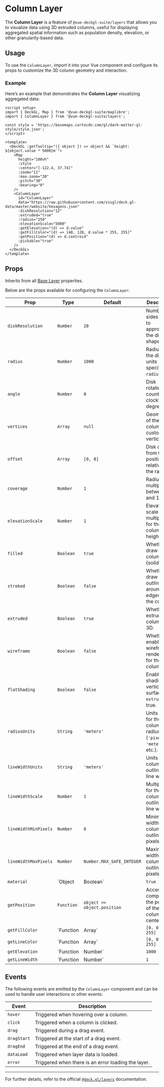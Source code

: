 <script setup>
import { DeckGL, Map } from '@vue-deckgl-suite/maplibre';
import { ColumnLayer } from '@vue-deckgl-suite/layers';
import 'maplibre-gl/dist/maplibre-gl.css';
</script>


# Column Layer

The **Column Layer** is a feature of `@vue-deckgl-suite/layers` that allows you to visualize data using 3D extruded columns, useful for displaying aggregated spatial information such as population density, elevation, or other granularity-based data.

<ClientOnly>
    <DeckGL
    :getTooltip="({ object }) => object && `height: ${object.value * 5000}m`"
  >
    <Map
      height="400px"
      :style="`https://basemaps.cartocdn.com/gl/dark-matter-gl-style/style.json`"
      :center="[-122.4, 37.74]"
      :zoom="11"
      :max-zoom="20"
      :pitch="30"
      :bearing="0"
    >
      <ColumnLayer
        id="ColumnLayer"
        data="https://raw.githubusercontent.com/visgl/deck.gl-data/master/website/hexagons.json"
        :diskResolution="12"
        :extruded="true"
        :radius="250"
        :elevationScale="5000"
        :getElevation="(d) => d.value"
        :getFillColor="(d) => [48, 128, d.value * 255, 255]"
        :getPosition="(d) => d.centroid"
        :pickable="true"
      />
    </Map>
  </DeckGL>
</ClientOnly>

## Usage

To use the `ColumnLayer`, import it into your Vue component and configure its props to customize the 3D column geometry and interaction.

### Example

Here’s an example that demonstrates the **Column Layer** visualizing aggregated data:

```vue
<script setup>
import { DeckGL, Map } from '@vue-deckgl-suite/maplibre';
import { ColumnLayer } from '@vue-deckgl-suite/layers';

const style = 'https://basemaps.cartocdn.com/gl/dark-matter-gl-style/style.json';
</script>

<template>
  <DeckGL :getTooltip="({ object }) => object && `height: ${object.value * 5000}m`">
    <Map
      height="100vh"
      :style
      :center="[-122.4, 37.74]"
      :zoom="11"
      :max-zoom="20"
      :pitch="30"
      :bearing="0"
    />
    <ColumnLayer
      id="ColumnLayer"
      data="https://raw.githubusercontent.com/visgl/deck.gl-data/master/website/hexagons.json"
      :diskResolution="12"
      :extruded="true"
      :radius="250"
      :elevationScale="5000"
      :getElevation="(d) => d.value"
      :getFillColor="(d) => [48, 128, d.value * 255, 255]"
      :getPosition="(d) => d.centroid"
      :pickable="true"
    />
  </DeckGL>
</template>
```

## Props
Inherits from all [Base Layer](https://deck.gl/docs/api-reference/core/layer#properties) properties.

Below are the props available for configuring the `ColumnLayer`:

| Prop                 | Type               | Default                       | Description                                                                                     |
|----------------------|--------------------|-------------------------------|-------------------------------------------------------------------------------------------------|
| `diskResolution`     | `Number`          | `20`                          | Number of sides used to approximate the disk shape.                                             |
| `radius`             | `Number`          | `1000`                        | Radius of the disk in units specified by `radiusUnits`.                                         |
| `angle`              | `Number`          | `0`                           | Disk rotation, counter-clockwise in degrees.                                                   |
| `vertices`           | `Array`           | `null`                        | Geometry of the column as custom vertices.                                                     |
| `offset`             | `Array`           | `[0, 0]`                      | Disk offset from the position, relative to the radius.                                         |
| `coverage`           | `Number`          | `1`                           | Radius multiplier between 0 and 1.                                                             |
| `elevationScale`     | `Number`          | `1`                           | Elevation scale multiplier for the column's height.                                            |
| `filled`             | `Boolean`         | `true`                        | Whether to draw a filled column (solid fill).                                                  |
| `stroked`            | `Boolean`         | `false`                       | Whether to draw an outline around the edges of the column.                                     |
| `extruded`           | `Boolean`         | `true`                        | Whether to extrude the column into 3D.                                                         |
| `wireframe`          | `Boolean`         | `false`                       | Whether to enable wireframe rendering for the column.                                          |
| `flatShading`        | `Boolean`         | `false`                       | Enables flat shading for vertical surfaces if `extruded` is true.                              |
| `radiusUnits`        | `String`          | `'meters'`                    | Units used for the column radius (`'pixels'`, `'meters'`, etc.).                               |
| `lineWidthUnits`     | `String`          | `'meters'`                    | Units for the column outline's line width.                                                    |
| `lineWidthScale`     | `Number`          | `1`                           | Multiplier for the column outline's line width.                                                |
| `lineWidthMinPixels` | `Number`          | `0`                           | Minimum width of the column outline in pixels.                                                 |
| `lineWidthMaxPixels` | `Number`          | `Number.MAX_SAFE_INTEGER`     | Maximum width of the column outline in pixels.                                                 |
| `material`           | `Object|Boolean`  | `true`                        | Material settings for lighting effects (works if `extruded` is `true`). See [Lighting Guide](https://deck.gl/docs/developer-guide/using-lighting). |
| `getPosition`        | `Function`        | `object => object.position`   | Accessor to compute the position of the column's center.                                       |
| `getFillColor`       | `Function|Array`  | `[0, 0, 0, 255]`              | Accessor for the fill color of the column.                                                     |
| `getLineColor`       | `Function|Array`  | `[0, 0, 0, 255]`              | Accessor for the outline color of the column.                                                  |
| `getElevation`       | `Function|Number` | `1000`                        | Accessor for the elevation (height) of the column.                                             |
| `getLineWidth`       | `Function|Number` | `1`                           | Accessor for the width of the column outline.                                                  |

## Events

The following events are emitted by the `ColumnLayer` component and can be used to handle user interactions or other events:

| Event         | Description                                |
|---------------|--------------------------------------------|
| `hover`       | Triggered when hovering over a column.     |
| `click`       | Triggered when a column is clicked.        |
| `drag`        | Triggered during a drag event.             |
| `dragStart`   | Triggered at the start of a drag event.    |
| `dragEnd`     | Triggered at the end of a drag event.      |
| `dataLoad`    | Triggered when layer data is loaded.       |
| `error`       | Triggered when there is an error loading the layer. |


---

For further details, refer to the official [`@deck.gl/layers`](https://deck.gl/docs/api-reference/layers/column-layer) documentation.